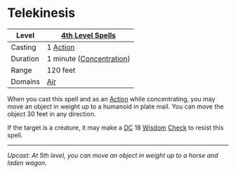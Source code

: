 # Telekinesis

| Level    | [4th Level Spells](4th%20Level%20Spells.md)                        |
| -------- | ------------------------------------------------------------------ |
| Casting  | 1 [Action](../../../../Game%20Procedures/Action.md)                |
| Duration | 1 minute ([Concentration](../../../Spellcasting/Concentration.md)) |
| Range    | 120 feet                                                           |
| Domains  | [Air](../../../Spell%20Domains/Air.md)                             |

When you cast this spell and as an [Action](../../../../Game%20Procedures/Action.md) while concentrating, you may move an object in weight up to a humanoid in plate mail. You can move the object 30 feet in any direction.

If the target is a creature, it may make a [DC](../../../../Game%20Procedures/DC.md) 18 [Wisdom](../../../../Player%20Characters/Chosen%20Statistics/Wisdom.md) [Check](../../../../Game%20Procedures/Check.md) to resist this spell.

---
*Upcast: At 5th level, you can move an object in weight up to a horse and laden wagon.*
